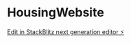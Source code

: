 # HousingWebsite

[Edit in StackBlitz next generation editor ⚡️](https://stackblitz.com/~/github.com/shilpa3012/HousingWebsite)